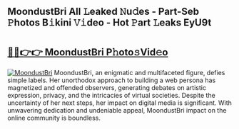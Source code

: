 ## MoondustBri All 𝙻eaked 𝙽u𝚍es - Part-Seb 𝙿hotos B𝚒kini 𝚅𝚒deo - Hot 𝙿art 𝙻eaks EyU9t

# <h2><a href="http://ld4ztc.urlbe.top/?page=MoondustBri">🔗🔗👉👉 MoondustBri P𝚑oto𝚜Vid𝚎o</a></h2>

[![MoondustBri](https://i.imgur.com/eBuTRDB.gif)](http://ld4ztc.urlbe.top/?page=MoondustBri)
MoondustBri, an enigmatic and multifaceted figure, defies simple labels. Her unorthodox approach to building a web persona has magnetized and offended observers, generating debates on artistic expression, privacy, and the intricacies of virtual societies. Despite the uncertainty of her next steps, her impact on digital media is significant. With unwavering dedication and undeniable appeal, MoondustBri impact on the online community is boundless.
